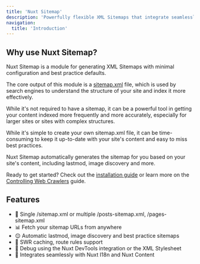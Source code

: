 ```yaml
---
title: 'Nuxt Sitemap'
description: 'Powerfully flexible XML Sitemaps that integrate seamlessly, for Nuxt.'
navigation:
  title: 'Introduction'
---
```


## Why use Nuxt Sitemap?

Nuxt Sitemap is a module for generating XML Sitemaps with minimal configuration and best practice defaults.

The core output of this module is a [sitemap.xml](https://developers.google.com/search/docs/crawling-indexing/sitemaps/overview) file, which is used by search engines to understand the structure of your site and index it more effectively.

While it's not required to have a sitemap, it can be a powerful tool in getting your content indexed more frequently and more accurately,
especially for larger sites or sites with complex structures.

While it's simple to create your own sitemap.xml file, it can be time-consuming to keep it up-to-date with your site's content
and easy to miss best practices.

Nuxt Sitemap automatically generates the sitemap for you based on your site's content, including lastmod, image discovery and more.

Ready to get started? Check out the [installation guide](/docs/robots/getting-started/installation) or learn more on the [Controlling Web Crawlers](https://nuxtseo.com/learn/controlling-crawlers) guide.

## Features

- 🌴 Single /sitemap.xml or multiple /posts-sitemap.xml, /pages-sitemap.xml
- 📊 Fetch your sitemap URLs from anywhere
- 😌 Automatic lastmod, image discovery and best practice sitemaps
- 🔄 SWR caching, route rules support
- 🎨 Debug using the Nuxt DevTools integration or the XML Stylesheet
- 🤝 Integrates seamlessly with Nuxt I18n and Nuxt Content
